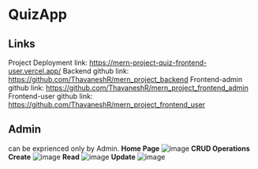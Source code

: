 # QuizApp
## Links
Project Deployment link: https://mern-project-quiz-frontend-user.vercel.app/
Backend github link: https://github.com/ThavaneshR/mern_project_backend
Frontend-admin github link: https://github.com/ThavaneshR/mern_project_frontend_admin
Frontend-user github link: https://github.com/ThavaneshR/mern_project_frontend_user

## Admin
can be exprienced only by Admin.
**Home Page**
![image](https://github.com/ThavaneshR/QuizApp/assets/143710680/f02fc9c3-daba-404d-af7e-63baaa541147)
**CRUD Operations**
__Create__
![image](https://github.com/ThavaneshR/QuizApp/assets/143710680/c41a7eba-8965-4bb6-a21f-a436ea661a29)
__Read__
![image](https://github.com/ThavaneshR/QuizApp/assets/143710680/37651976-d60a-4387-b7c7-10d15c13941c)
__Update__
![image](https://github.com/ThavaneshR/QuizApp/assets/143710680/bdd6e662-05cd-4556-9a35-09540aeb1a95)








